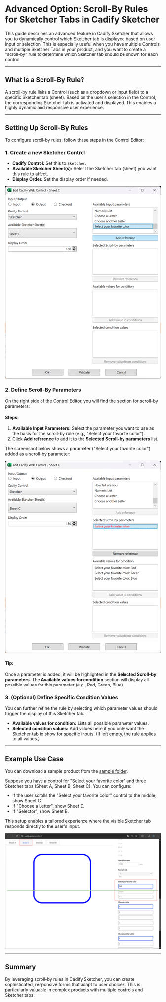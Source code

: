 # Advanced Option: Scroll-By Rules for Sketcher Tabs in Cadify Sketcher

This guide describes an advanced feature in Cadify Sketcher that allows you to dynamically control which Sketcher tab is displayed based on user input or selection. This is especially useful when you have multiple Controls and multiple Sketcher Tabs in your product, and you want to create a "scroll-by" rule to determine which Sketcher tab should be shown for each control.

---

## What is a Scroll-By Rule?

A scroll-by rule links a Control (such as a dropdown or input field) to a specific Sketcher tab (sheet). Based on the user’s selection in the Control, the corresponding Sketcher tab is activated and displayed. This enables a highly dynamic and responsive user experience.

---

## Setting Up Scroll-By Rules

To configure scroll-by rules, follow these steps in the Control Editor:

### 1. Create a new Sketcher Control

- **Cadify Control:** Set this to `Sketcher`.
- **Available Sketcher Sheet(s):** Select the Sketcher tab (sheet) you want this rule to affect.
- **Display Order:** Set the display order if needed.

<img src="https://raw.githubusercontent.com/Cadify/Cadify-Light-User-Manual/main/docs/sketcher/images/addsketcherscrollby.png" alt="AddSketcher">

### 2. Define Scroll-By Parameters

On the right side of the Control Editor, you will find the section for scroll-by parameters:

#### Steps:
1. **Available Input Parameters:** Select the parameter you want to use as the basis for the scroll-by rule (e.g., "Select your favorite color").
2. Click **Add reference** to add it to the **Selected Scroll-by parameters** list.

The screenshot below shows a parameter ("Select your favorite color") added as a scroll-by parameter:

<img src="https://raw.githubusercontent.com/Cadify/Cadify-Light-User-Manual/main/docs/sketcher/images/addedscrollby.png" alt="AddedScrollBy">

#### Tip:
Once a parameter is added, it will be highlighted in the **Selected Scroll-by parameters**. The **Available values for condition** section will display all possible values for this parameter (e.g., Red, Green, Blue).

### 3. (Optional) Define Specific Condition Values

You can further refine the rule by selecting which parameter values should trigger the display of this Sketcher tab.

- **Available values for condition:** Lists all possible parameter values.
- **Selected condition values:** Add values here if you only want the Sketcher tab to show for specific inputs. (If left empty, the rule applies to all values.)

---

## Example Use Case

You can download a sample product from the [sample folder](https://github.com/Cadify/Cadify-Light-User-Manual/tree/main/samples/ScrollBy).

Suppose you have a control for "Select your favorite color" and three Sketcher tabs (Sheet A, Sheet B, Sheet C). You can configure:

- If the user scrolls the "Select your favorite color" control to the middle, show Sheet C.
- If "Choose a Letter", show Sheet D.
- If "Selector", show Sheet B.

This setup enables a tailored experience where the visible Sketcher tab responds directly to the user's input.

<img src="https://raw.githubusercontent.com/Cadify/Cadify-Light-User-Manual/main/docs/sketcher/images/ScrollByActivation.png" alt="ScrollByActivation">

---

## Summary

By leveraging scroll-by rules in Cadify Sketcher, you can create sophisticated, responsive forms that adapt to user choices. This is particularly valuable in complex products with multiple controls and Sketcher tabs.


